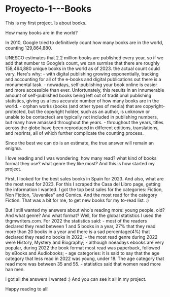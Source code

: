 # Proyecto-1---Books

This is my first project. Is about books.

How many books are in the world?

In 2010, Google tried to definitively count how many books are in the world, counting 129,864,880.

UNESCO estimates that 2.2 million books are published every year, so if we add that number to Google’s count, we can surmise that there are roughly 158,464,880 unique books in the world as of 2023.
the actual count could vary. Here's why:
	- with digital publishing growing exponentially, tracking and accounting for all of the e-books and digital publications out there is a monumental task.
	- nowadays, self-publishing your book online is easier and more accessible than ever. Unfortunately, this results in an innumerable amount of self-published books being left out of traditional publishing statistics, giving us a less accurate number of how many books are in the world.
	- orphan works (books (and other types of media) that are copyright-protected, but the copyright holder, such as an author, is unknown or unable to be contacted) are typically not included in publishing numbers, but many have amassed throughout the years.
	- throughout the years, titles across the globe have been reproduced in different editions, translations, and reprints, all of which further complicate the counting process.

Since the best we can do is an estimate, the true answer will remain an enigma. 

I love reading and I was wondering: how many read? what kind of books format they use? what genre they like most? And this is how started my project.

First, I looked for the best sales books in Spain for 2023. And also, what are the most read for 2023.
For this I scraped the Casa del Libro page, getting the information I wanted. 
I got the top best sales for the categories: Fiction, Non Fiction, "Juveniles" and Comics.
And the most read for the category Fiction.
That was a bit for me, to get new books for my to-read list. :)

But I still wanted my answers about who's reading more: young people, old? And what genre? And what format?
Well, for the global statistics I used the thgmwriters.com. 
For 2022 the statistics said:
	- most of the readers declared they read between 1 and 5 books in a year, 27% that they read more than 20 books in a year and there is a sad percentage(4%) that declared they read no books in 2022;
	- the most read genre during 2022 were History, Mystery and Biography;
	- although noeadays ebooks are very popular, during 2022 the book format most read was paperback, followed by eBooks and Audiobooks;
	- age categories: it is said to say that the age category that less read in 2022 was young, under 18. The age category that read more was between 35 and 55.
	- statistics said that women read more han men. 
 
I got all the answers I wanted :) And you can see it all in my project.

Happy reading to all!
